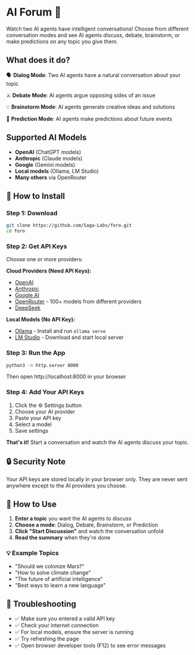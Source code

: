 # AI Forum 🤖

Watch two AI agents have intelligent conversations! Choose from different conversation modes and see AI agents discuss, debate, brainstorm, or make predictions on any topic you give them.

## What does it do?

🗣️ **Dialog Mode**: Two AI agents have a natural conversation about your topic

⚔️ **Debate Mode**: AI agents argue opposing sides of an issue

💡 **Brainstorm Mode**: AI agents generate creative ideas and solutions

🔮 **Prediction Mode**: AI agents make predictions about future events

## Supported AI Models

- **OpenAI** (ChatGPT models)
- **Anthropic** (Claude models) 
- **Google** (Gemini models)
- **Local models** (Ollama, LM Studio)
- **Many others** via OpenRouter

## 🚀 How to Install

### Step 1: Download
```bash
git clone https://github.com/Saga-Labs/foro.git
cd foro
```

### Step 2: Get API Keys
Choose one or more providers:

**Cloud Providers (Need API Keys):**
- [OpenAI](https://platform.openai.com/api-keys)
- [Anthropic](https://console.anthropic.com/)
- [Google AI](https://makersuite.google.com/app/apikey)
- [OpenRouter](https://openrouter.ai/keys) - 100+ models from different providers
- [DeepSeek](https://platform.deepseek.com)

**Local Models (No API Key):**
- [Ollama](https://ollama.ai) - Install and run `ollama serve`
- [LM Studio](https://lmstudio.ai) - Download and start local server

### Step 3: Run the App
```bash
python3 -m http.server 8000
```
Then open http://localhost:8000 in your browser

### Step 4: Add Your API Keys
1. Click the ⚙️ Settings button
2. Choose your AI provider
3. Paste your API key
4. Select a model
5. Save settings

**That's it!** Start a conversation and watch the AI agents discuss your topic.

## 🔒 Security Note

Your API keys are stored locally in your browser only. They are never sent anywhere except to the AI providers you choose.

## 🎯 How to Use

1. **Enter a topic** you want the AI agents to discuss
2. **Choose a mode**: Dialog, Debate, Brainstorm, or Prediction
3. **Click "Start Discussion"** and watch the conversation unfold
4. **Read the summary** when they're done

### 💡 Example Topics
- "Should we colonize Mars?"
- "How to solve climate change"
- "The future of artificial intelligence"
- "Best ways to learn a new language"



## 🔧 Troubleshooting

- ✅ Make sure you entered a valid API key
- ✅ Check your internet connection
- ✅ For local models, ensure the server is running
- ✅ Try refreshing the page
- ✅ Open browser developer tools (F12) to see error messages
